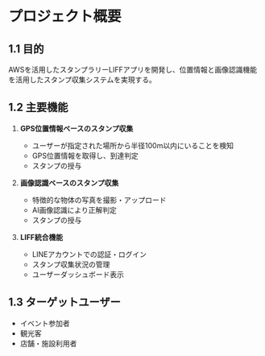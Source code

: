 # プロジェクト概要

## 1.1 目的
AWSを活用したスタンプラリーLIFFアプリを開発し、位置情報と画像認識機能を活用したスタンプ収集システムを実現する。

## 1.2 主要機能
1. **GPS位置情報ベースのスタンプ収集**
   - ユーザーが指定された場所から半径100m以内にいることを検知
   - GPS位置情報を取得し、到達判定
   - スタンプの授与

2. **画像認識ベースのスタンプ収集**
   - 特徴的な物体の写真を撮影・アップロード
   - AI画像認識により正解判定
   - スタンプの授与

3. **LIFF統合機能**
   - LINEアカウントでの認証・ログイン
   - スタンプ収集状況の管理
   - ユーザーダッシュボード表示

## 1.3 ターゲットユーザー
- イベント参加者
- 観光客
- 店舗・施設利用者

